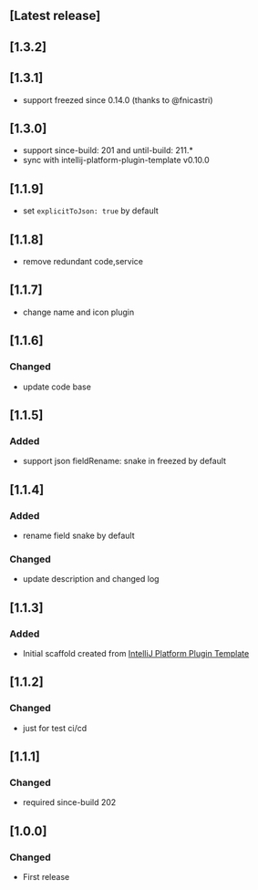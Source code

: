 <!-- Keep a Changelog guide -> https://keepachangelog.com -->

## [Latest release]
## [1.3.2]
## [1.3.1]
- support freezed since 0.14.0 (thanks to @fnicastri)

## [1.3.0]
- support since-build: 201 and until-build: 211.*
- sync with intellij-platform-plugin-template v0.10.0

## [1.1.9]

- set `explicitToJson: true` by default

## [1.1.8]

- remove redundant code,service

## [1.1.7]

- change name and icon plugin

## [1.1.6]

### Changed

- update code base

## [1.1.5]

### Added

- support json fieldRename: snake in freezed by default

## [1.1.4]

### Added

- rename field snake by default

### Changed

- update description and changed log

## [1.1.3]

### Added

- Initial scaffold created
  from [IntelliJ Platform Plugin Template](https://github.com/JetBrains/intellij-platform-plugin-template)

## [1.1.2]

### Changed

- just for test ci/cd

## [1.1.1]

### Changed

- required since-build 202

## [1.0.0]

### Changed

- First release
